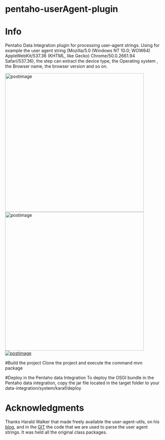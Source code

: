 # pentaho-userAgent-plugin

# Info
Pentaho Data Integration plugin for processing user-agent strings.
Using for example the user agent string (Mozilla/5.0 (Windows NT 10.0; WOW64) AppleWebKit/537.36 (KHTML, like Gecko) Chrome/50.0.2661.94 Safari/537.36), the step can extract the device type, the Operating system , the Browser name, the browser version and so on.

<img src='https://s31.postimg.org/o4qf8eoav/pdi_Step.png' border='0' alt='postimage' width='450px'/>
<img src='https://s31.postimg.org/ncrfk61bb/window.png' border='0' alt='postimage' width='450px'/>
<a href='https://postimg.org/image/b7zb0cuwn/' target='_blank'><img src='https://s31.postimg.org/b7zb0cuwn/preview.png' border='0' alt='postimage'/></a>

#Build the project
Clone the project and execute the command mvn package

#Deploy in the Pentaho data Integration
To deploy the OSGI bundle in the Pentaho data integration, copy the jar file located in the target folder to your data-integration/system/karaf/deploy


# Acknowledgments #
Thanks Harald Walker that made freely available the user-agent-utils, on his [blog](http://www.bitwalker.eu/blog), and in the [GIT](https://github.com/HaraldWalker/user-agent-utils) the code that we are used to parse the user agent strings. It was held all the original class packages.
